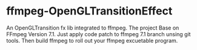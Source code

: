 # ffmpeg-OpenGLTransitionEffect
An OpenGLTransition fx lib integrated to ffmpeg. The project Base on FFmpeg Version 7.1. Just apply code patch to ffmpeg 7.1 branch unsing git tools.  Then build ffmpeg to roll out your ffmpeg excuetable  program.
